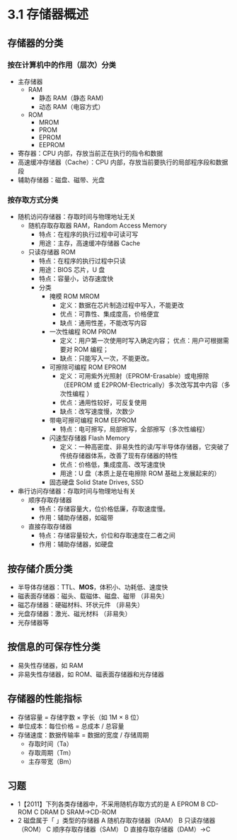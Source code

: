 # 3.1 存储器概述

## 存储器的分类

### 按在计算机中的作用（层次）分类

- 主存储器
  - RAM
    - 静态 RAM（静态 RAM)
    - 动态 RAM（电容方式）
  - ROM
    - MROM
    - PROM
    - EPROM
    - EEPROM
- 寄存器：CPU 内部，存放当前正在执行的指令和数据
- 高速缓冲存储器（Cache）：CPU 内部，存放当前要执行的局部程序段和数据段
- 辅助存储器：磁盘、磁带、光盘

### 按存取方式分类

- 随机访问存储器：存取时间与物理地址无关
  - 随机存取存取器 RAM，Random Access Memory
    - 特点：在程序的执行过程中可读可写
    - 用途：主存，高速缓冲存储器 Cache
  - 只读存储器 ROM
    - 特点：在程序的执行过程中只读
    - 用途：BIOS 芯片，U 盘
    - 特点：容量小，访存速度快
    - 分类
      - 掩模 ROM MROM
        - 定义：数据在芯片制造过程中写入，不能更改
        - 优点：可靠性、集成度高，价格便宜
        - 缺点：通用性差，不能改写内容
      - 一次性编程 ROM PROM
        - 定义：用户第一次使用时写入确定内容； 优点：用户可根据需要对 ROM 编程；
        - 缺点：只能写入一次，不能更改。
      - 可擦除可编程 ROM EPROM
        - 定义：可用紫外光照射（EPROM-Erasable）或电擦除（EEPROM 或 E2PROM-Electrically）多次改写其中内容（多次性编程 ）
        - 优点：通用性较好，可反复使用
        - 缺点：改写速度慢，次数少
      - 带电可擦可编程 ROM EEPROM
        - 特点：电可擦写，局部擦写，全部擦写（多次性编程）
      - 闪速型存储器 Flash Memory
        - 定义：一种高密度、非易失性的读/写半导体存储器，它突破了传统存储器体系，改善了现有存储器的特性
        - 优点：价格低，集成度高、改写速度快
        - 用途：U 盘（本质上是在电擦除 ROM 基础上发展起来的）
      - 固态硬盘 Solid State Drives, SSD
- 串行访问存储器：存取时间与物理地址有关
  - 顺序存取存储器
    - 特点：存储容量大，位价格低廉，存取速度慢。
    - 作用：辅助存储器，如磁带
  - 直接存取存储器
    - 特点：存储容量较大，价位和存取速度在二者之间
    - 作用：辅助存储器，如硬盘

## 按存储介质分类

- 半导体存储器：TTL、**MOS**，体积小、功耗低、速度快
- 磁表面存储器：磁头、载磁体、磁盘、磁带 （非易失）
- 磁芯存储器：硬磁材料、环状元件 （非易失）
- 光盘存储器：激光、磁光材料 （非易失）
- 光存储器等

## 按信息的可保存性分类

- 易失性存储器，如 RAM
- 非易失性存储器，如 ROM、磁表面存储器和光存储器

## 存储器的性能指标

- 存储容量 = 存储字数 × 字长（如 1M × 8 位）
- 单位成本：每位价格 = 总成本 / 总容量
- 存储速度：数据传输率 = 数据的宽度 / 存储周期
  - 存取时间（Ta）
  - 存取周期（Tm）
  - 主存带宽（Bm）

## 习题

- 1【2011】下列各类存储器中，不采用随机存取方式的是
  A EPROM
  B CD-ROM
  C DRAM
  D SRAM→CD-ROM
- 2 磁盘属于「 」类型的存储器
  A 随机存取存储器（RAM）
  B 只读存储器（ROM）
  C 顺序存取存储器（SAM）
  D 直接存取存储器（DAM）→C

